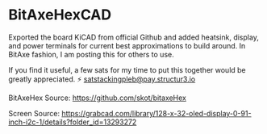 # BitAxeHexCAD
Exported the board KiCAD from official Github and added heatsink, display, and power terminals for current best approximations to build around. In BitAxe fashion, I am posting this for others to use. 

If you find it useful, a few sats for my time to put this together would be greatly appreciated. ⚡ satstackingpleb@pay.structur3.io 

BitAxeHex Source: https://github.com/skot/bitaxeHex

Screen Source: https://grabcad.com/library/128-x-32-oled-display-0-91-inch-i2c-1/details?folder_id=13293272
